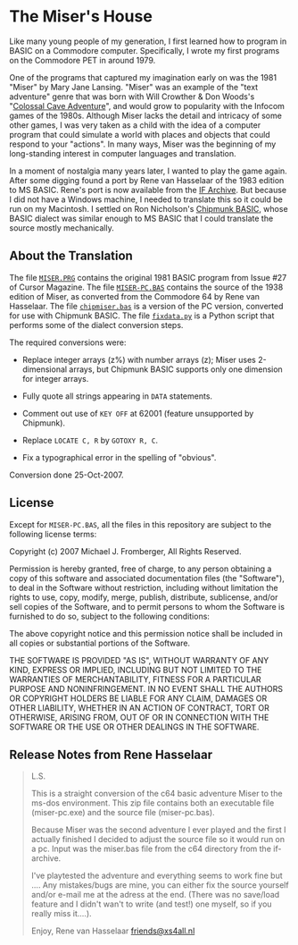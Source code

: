 # The Miser's House

Like many young people of my generation, I first learned how to program in
BASIC on a Commodore computer. Specifically, I wrote my first programs on the
Commodore PET in around 1979.

One of the programs that captured my imagination early on was the 1981 "Miser"
by Mary Jane Lansing. "Miser" was an example of the "text adventure" genre that
was born with Will Crowther & Don Woods's "[Colossal Cave Adventure][cca]", and
would grow to popularity with the Infocom games of the 1980s.  Although Miser
lacks the detail and intricacy of some other games, I was very taken as a child
with the idea of a computer program that could simulate a world with places and
objects that could respond to your "actions". In many ways, Miser was the
beginning of my long-standing interest in computer languages and translation.

In a moment of nostalgia many years later, I wanted to play the game again.
After some digging found a port by Rene van Hasselaar of the 1983 edition to MS
BASIC.  Rene's port is now available from the [IF Archive][ifarch]. But because
I did not have a Windows machine, I needed to translate this so it could be run
on my Macintosh.  I settled on Ron Nicholson's [Chipmunk BASIC][chip], whose
BASIC dialect was similar enough to MS BASIC that I could translate the source
mostly mechanically.

## About the Translation

The file [`MISER.PRG`](MISER.PRG) contains the original 1981 BASIC program
from Issue #27 of Cursor Magazine.
The file [`MISER-PC.BAS`](MISER-PC.BAS) contains the source of the 1938 edition
of Miser, as converted from the Commodore 64 by Rene van Hasselaar.
The file [`chipmiser.bas`](chipmiser.bas) is a version of the PC version,
converted for use with Chipmunk BASIC.
The file [`fixdata.py`](fixdata.py) is a Python script that performs some of
the dialect conversion steps.

The required conversions were:

-  Replace integer arrays (z%) with number arrays (z); Miser uses 2-dimensional
   arrays, but Chipmunk BASIC supports only one dimension for integer arrays.

-  Fully quote all strings appearing in `DATA` statements.

-  Comment out use of `KEY OFF` at 62001 (feature unsupported by Chipmunk).

-  Replace `LOCATE C, R` by `GOTOXY R, C`.

-  Fix a typographical error in the spelling of "obvious".

Conversion done 25-Oct-2007.

<!-- links -->
[cca]: http://rickadams.org/adventure/
[ifarch]: https://www.ifarchive.org/indexes/if-archiveXgamesXsourceXbasic.html
[chip]: http://www.nicholson.com/rhn/basic/


## License

Except for `MISER-PC.BAS`, all the files in this repository are subject to the
following license terms:

Copyright (c) 2007 Michael J. Fromberger, All Rights Reserved.

Permission is hereby granted, free of charge, to any person obtaining a copy of
this software and associated documentation files (the "Software"), to deal in
the Software without restriction, including without limitation the rights to
use, copy, modify, merge, publish, distribute, sublicense, and/or sell copies
of the Software, and to permit persons to whom the Software is furnished to do
so, subject to the following conditions:

The above copyright notice and this permission notice shall be included in all
copies or substantial portions of the Software.

THE SOFTWARE IS PROVIDED "AS IS", WITHOUT WARRANTY OF ANY KIND, EXPRESS OR
IMPLIED, INCLUDING BUT NOT LIMITED TO THE WARRANTIES OF MERCHANTABILITY,
FITNESS FOR A PARTICULAR PURPOSE AND NONINFRINGEMENT.  IN NO EVENT SHALL THE
AUTHORS OR COPYRIGHT HOLDERS BE LIABLE FOR ANY CLAIM, DAMAGES OR OTHER
LIABILITY, WHETHER IN AN ACTION OF CONTRACT, TORT OR OTHERWISE, ARISING FROM,
OUT OF OR IN CONNECTION WITH THE SOFTWARE OR THE USE OR OTHER DEALINGS IN THE
SOFTWARE.


## Release Notes from Rene Hasselaar

> L.S.
>
> This is a straight conversion of the c64 basic adventure Miser to the ms-dos
> environment. This zip file contains both an executable file (miser-pc.exe) and
> the source file (miser-pc.bas).
>
> Because Miser was the second adventure I ever played and the first I actually
> finished I decided to adjust the source file so it would run on a pc. Input was
> the miser.bas file from the c64 directory from the if-archive.
>
> I've playtested the adventure and everything seems to work fine but ....
> Any mistakes/bugs are mine, you can either fix the source yourself and/or
> e-mail me at the adress at the end. (There was no save/load feature and I
> didn't wan't to write (and test!) one myself, so if you really miss it....).
>
> Enjoy,
> Rene van Hasselaar
> friends@xs4all.nl
